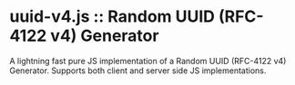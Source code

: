 # uuid-v4.js :: Random UUID (RFC-4122 v4) Generator

A lightning fast pure JS implementation of a Random UUID (RFC-4122 v4) Generator. Supports both client and server side JS implementations.